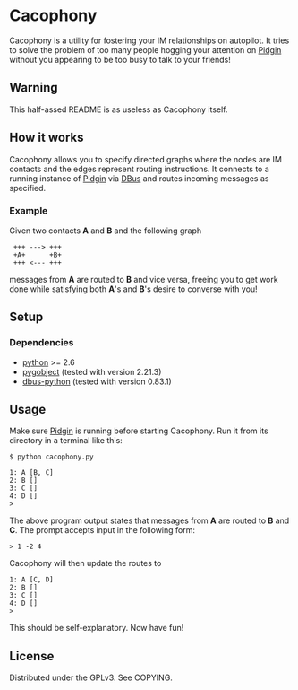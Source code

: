 # Cacophony #

Cacophony is a utility for fostering your IM relationships on
autopilot. It tries to solve the problem of too many people hogging
your attention on [Pidgin](http://www.pidgin.im) without you appearing
to be too busy to talk to your friends!

## Warning ##

This half-assed README is as useless as Cacophony itself.

## How it works ##

Cacophony allows you to specify directed graphs where the nodes are IM
contacts and the edges represent routing instructions. It connects to
a running instance of [Pidgin](http://www.pidgin.im) via
[DBus](http://dbus.freedesktop.org) and routes incoming messages as
specified.

### Example ###

Given two contacts **A** and **B** and the following graph

     +++ ---> +++
     +A+      +B+
     +++ <--- +++

messages from **A** are routed to **B** and vice versa, freeing you to
get work done while satisfying both **A**'s and **B**'s desire to
converse with you!

## Setup ##

### Dependencies ###

- [python](http://www.python.org/) >= 2.6
- [pygobject](http://www.pygtk.org/) (tested with version 2.21.3)
- [dbus-python](http://cgit.freedesktop.org/dbus/dbus-python/) (tested with version 0.83.1)

## Usage ##

Make sure [Pidgin](http://www.pidgin.im) is running before starting
Cacophony. Run it from its directory in a terminal like this:

    $ python cacophony.py

    1: A [B, C]
    2: B []
    3: C []
    4: D []
    >

The above program output states that messages from **A** are routed to
**B** and **C**. The prompt accepts input in the following form:

    > 1 -2 4

Cacophony will then update the routes to

    1: A [C, D]
    2: B []
    3: C []
    4: D []
    >

This should be self-explanatory. Now have fun!

## License ##

Distributed under the GPLv3. See COPYING.
